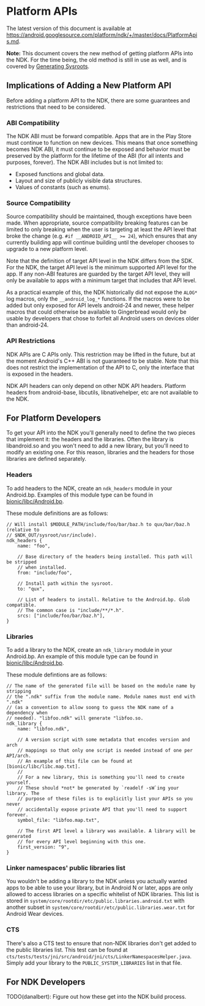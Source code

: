 Platform APIs
=============

The latest version of this document is available at
https://android.googlesource.com/platform/ndk/+/master/docs/PlatformApis.md.

**Note:** This document covers the new method of getting platform APIs into the
NDK. For the time being, the old method is still in use as well, and is covered
by [Generating Sysroots](GeneratingSysroots.md).

Implications of Adding a New Platform API
-----------------------------------------

Before adding a platform API to the NDK, there are some guarantees and
restrictions that need to be considered.

### ABI Compatibility

The NDK ABI must be forward compatible. Apps that are in the Play Store must
continue to function on new devices. This means that once something becomes NDK
ABI, it must continue to be exposed and behavior must be preserved by the
platform for the lifetime of the ABI (for all intents and purposes, forever).
The NDK ABI includes but is not limited to:

 * Exposed functions and global data.
 * Layout and size of publicly visible data structures.
 * Values of constants (such as enums).

### Source Compatibility

Source compatibility should be maintained, though exceptions have been made.
When appropriate, source compatibility breaking features can be limited to only
breaking when the user is targeting at least the API level that broke the change
(e.g. `#if __ANDROID_API__ >= 24`), which ensures that any currently building
app will continue building until the developer chooses to upgrade to a new
platform level.

Note that the definition of target API level in the NDK differs from the SDK.
For the NDK, the target API level is the minimum supported API level for the
app. If any non-ABI features are guarded by the target API level, they will only
be available to apps with a minimum target that includes that API level.

As a practical example of this, the NDK historically did not expose the `ALOG*`
log macros, only the `__android_log_*` functions. If the macros were to be added
but only exposed for API levels android-24 and newer, these helper macros that
could otherwise be available to Gingerbread would only be usable by developers
that chose to forfeit all Android users on devices older than android-24.

### API Restrictions

NDK APIs are C APIs only. This restriction may be lifted in the future, but at
the moment Android's C++ ABI is not guaranteed to be stable. Note that this does
not restrict the implementation of the API to C, only the interface that is
exposed in the headers.

NDK API headers can only depend on other NDK API headers. Platform headers from
android-base, libcutils, libnativehelper, etc are not available to the NDK.

For Platform Developers
-----------------------

To get your API into the NDK you'll generally need to define the two pieces that
implement it: the headers and the libraries. Often the library is libandroid.so
and you won't need to add a new library, but you'll need to modify an existing
one. For this reason, libraries and the headers for those libraries are defined
separately.

### Headers

To add headers to the NDK, create an `ndk_headers` module in your Android.bp.
Examples of this module type can be found in [bionic/libc/Android.bp].

These module definitions are as follows:

```
// Will install $MODULE_PATH/include/foo/bar/baz.h to qux/bar/baz.h (relative to
// $NDK_OUT/sysroot/usr/include).
ndk_headers {
    name: "foo",

    // Base directory of the headers being installed. This path will be stripped
    // when installed.
    from: "include/foo",

    // Install path within the sysroot.
    to: "qux",

    // List of headers to install. Relative to the Android.bp. Glob compatible.
    // The common case is "include/**/*.h".
    srcs: ["include/foo/bar/baz.h"],
}
```

### Libraries

To add a library to the NDK, create an `ndk_library` module in your Android.bp.
An example of this module type can be found in [bionic/libc/Android.bp].

These module defintions are as follows:

```
// The name of the generated file will be based on the module name by stripping
// the ".ndk" suffix from the module name. Module names must end with ".ndk"
// (as a convention to allow soong to guess the NDK name of a dependency when
// needed). "libfoo.ndk" will generate "libfoo.so.
ndk_library {
    name: "libfoo.ndk",

    // A version script with some metadata that encodes version and arch
    // mappings so that only one script is needed instead of one per API/arch.
    // An example of this file can be found at [bionic/libc/libc.map.txt].
    //
    // For a new library, this is something you'll need to create yourself.
    // These should *not* be generated by `readelf -sW`ing your library. The
    // purpose of these files is to explicitly list your APIs so you never
    // accidentally expose private API that you'll need to support forever.
    symbol_file: "libfoo.map.txt",

    // The first API level a library was available. A library will be generated
    // for every API level beginning with this one.
    first_version: "9",
}
```

### Linker namespaces' public libraries list

You wouldn't be adding a library to the NDK unless you actually wanted apps to
be able to use your library, but in Android N or later, apps are only allowed
to access libraries on a specific whitelist of NDK libraries. This list is
stored in `system/core/rootdir/etc/public.libraries.android.txt` with another
subset in `system/core/rootdir/etc/public.libraries.wear.txt` for Android Wear
devices.

### CTS

There's also a CTS test to ensure that non-NDK libraries don't get added to
the public libraries list. This test can be found at
`cts/tests/tests/jni/src/android/jni/cts/LinkerNamespacesHelper.java`. Simply
add your library to the `PUBLIC_SYSTEM_LIBRARIES` list in that file.

[bionic/libc/Android.bp]: https://android.googlesource.com/platform/bionic/+/master/libc/Android.bp

For NDK Developers
------------------

TODO(danalbert): Figure out how these get into the NDK build process.
